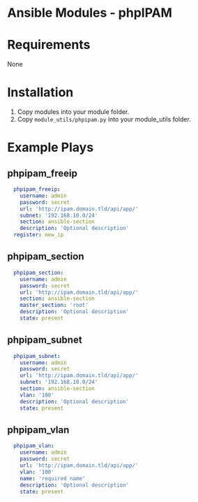 Ansible Modules - phpIPAM
=========================

Requirements
=========================
None

Installation
=========================
1. Copy modules into your module folder.
2. Copy `module_utils/phpipam.py` into your module_utils folder. 

Example Plays
=========================

phpipam_freeip
-------------------------

```yaml
  phpipam_freeip:
    username: admin
    password: secret
    url: 'http://ipam.domain.tld/api/app/'
    subnet: '192.168.10.0/24'
    section: ansible-section
    description: 'Optional description'
  register: new_ip
```

phpipam_section
------------------------

```yaml
  phpipam_section:
    username: admin
    password: secret
    url: 'http://ipam.domain.tld/api/app/'
    section: ansible-section
    master_section: 'root'
    description: 'Optional description'
    state: present
```

phpipam_subnet
-----------------------

```yaml
  phpipam_subnet:
    username: admin
    password: secret
    url: 'http://ipam.domain.tld/api/app/'
    subnet: '192.168.10.0/24'
    section: ansible-section
    vlan: '100'
    description: 'Optional description'
    state: present
```

phpipam_vlan
----------------------

```yaml
  phpipam_vlan:
    username: admin
    password: secret
    url: 'http://ipam.domain.tld/api/app/'
    vlan: '100'
    name: 'required name'
    description: 'Optional description'
    state: present
```
